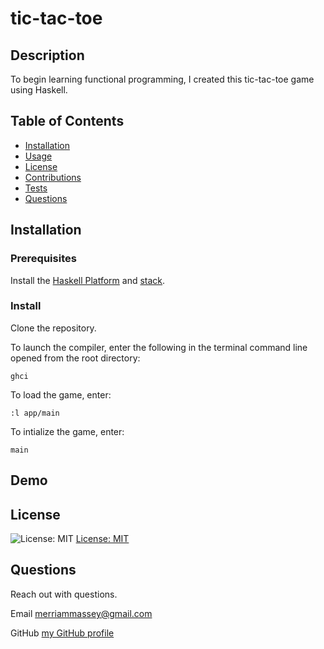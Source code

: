 # tic-tac-toe

## Description

To begin learning functional programming, I created this tic-tac-toe game using Haskell.

## Table of Contents

- [Installation](#installation)
- [Usage](#usage)
- [License](#license)
- [Contributions](#contributions)
- [Tests](#tests)
- [Questions](#questions)

## Installation

### Prerequisites

Install the [Haskell Platform](https://www.haskell.org/platform/) and [stack](https://docs.haskellstack.org/en/stable/README/).

### Install

Clone the repository.

To launch the compiler, enter the following in the terminal command line opened from the root directory:

```
ghci
```

To load the game, enter:

```
:l app/main
```

To intialize the game, enter:

```
main
```

## Demo

## License

![License: MIT](https://img.shields.io/badge/License-MIT-yellow.svg)
[License: MIT](https://opensource.org/licenses/MIT)

## Questions

Reach out with questions.

Email merriammassey@gmail.com

GitHub [my GitHub profile](https://github.com/merriammassey)
